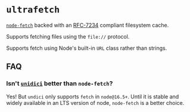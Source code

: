 # `ultrafetch`

[`node-fetch`](https://github.com/node-fetch/node-fetch) backed with an [RFC-7234](https://httpwg.org/specs/rfc7234.html) compliant filesystem cache.

Supports fetching files using the `file://` protocol.

Supports fetch using Node's built-in `URL` class rather than strings.

## FAQ

### Isn't [`unidici`](https://github.com/nodejs/undici) better than `node-fetch`?

Yes! But `undici` only supports `fetch` in `node@16.5+`. Until it is stable and widely available in an LTS version of node, `node-fetch` is a better choice.
